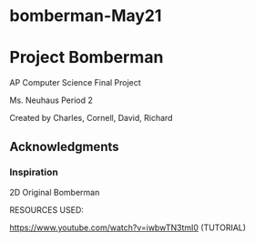 # bomberman-May21

# Project Bomberman
AP Computer Science Final Project

Ms. Neuhaus Period 2

Created by Charles, Cornell, David, Richard

## Acknowledgments
### Inspiration
2D Original Bomberman 

RESOURCES USED: 

https://www.youtube.com/watch?v=iwbwTN3tmI0 (TUTORIAL)
